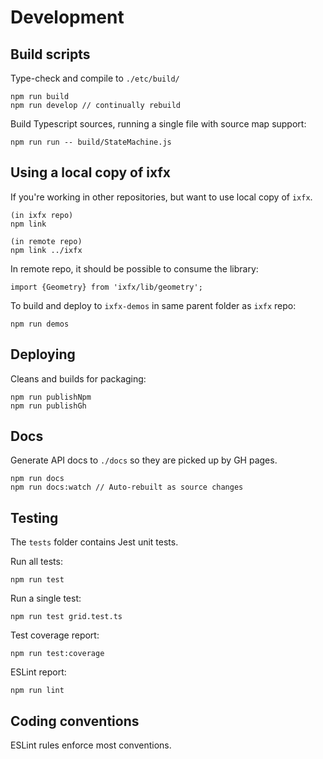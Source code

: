 # Development

## Build scripts

Type-check and compile to `./etc/build/`

```
npm run build
npm run develop // continually rebuild
```

Build Typescript sources, running a single file with source map support:
```
npm run run -- build/StateMachine.js
```

## Using a local copy of ixfx

If you're working in other repositories, but want to use local copy of `ixfx`. 

```
(in ixfx repo)
npm link

(in remote repo)
npm link ../ixfx
```

In remote repo, it should be possible to consume the library:
```
import {Geometry} from 'ixfx/lib/geometry';
```

To build and deploy to `ixfx-demos` in same parent folder as `ixfx` repo:
```
npm run demos
```

## Deploying

Cleans and builds for packaging:

```
npm run publishNpm
npm run publishGh
```


## Docs

Generate API docs to `./docs` so they are picked up by GH pages.

```
npm run docs
npm run docs:watch // Auto-rebuilt as source changes
```

## Testing

The `tests` folder contains Jest unit tests.

Run all tests:
```
npm run test
```

Run a single test:
```
npm run test grid.test.ts
```

Test coverage report:
```
npm run test:coverage
```

ESLint report:

```
npm run lint
```

## Coding conventions

ESLint rules enforce most conventions.
